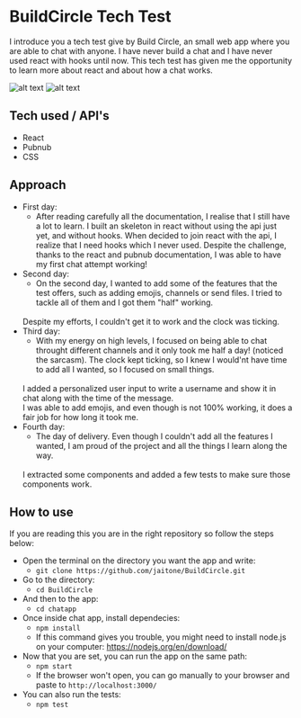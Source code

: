 # BuildCircle Tech Test

I introduce you a tech test give by Build Circle, an small web app where you are able to chat with anyone.
I have never build a chat and I have never used react with hooks until now. This tech test has given me the opportunity to learn more about react and about how a chat works.

![alt text](https://github.com/jaitone/Cats/raw/master/emptyChat.png)
![alt text](https://github.com/jaitone/Cats/raw/master/chat.png)

## Tech used / API's 
- React
-	Pubnub
- CSS  

## Approach
- First day: 
	- After reading carefully all the documentation, I realise that I still have a lot to learn. I built an skeleton in react without using the api just yet, and without hooks. When decided to join react with the api, I realize that I need hooks which I never used. Despite the challenge, thanks to the react and pubnub documentation, I was able to have my first chat attempt working!
- Second day:
	- On the second day, I wanted to add some of the features that the test offers, such as adding emojis, channels or send files. I tried to tackle all of them and I got them "half" working. 
	<br>
	Despite my efforts, I couldn't get it to work and the clock was ticking.
- Third day:
	- With my energy on high levels, I focused on being able to chat throught different channels and it only took me half a day! (noticed the sarcasm). The clock kept ticking, so I knew I would'nt have time to add all I wanted, so I focused on small things. 
	<br>
	I added a personalized user input to write a username and show it in chat along with the time of the message. 
	<br>
	I was able to add emojis, and even though is not 100% working, it does a fair job for how long it took me.
- Fourth day:
	- The day of delivery. Even though I couldn't add all the features I wanted, I am proud of the project and all the things I learn along the way. 
	<br>
	I extracted some components and added a few tests to make sure those components work.

## How to use
If  you are reading this you are in the right repository so follow the steps below:
- Open the terminal on the directory you want the app and write:	
	- ```git clone https://github.com/jaitone/BuildCircle.git ```
- Go to the directory:
	- ```cd BuildCircle```	
- And then to the app:
	- ``` cd chatapp ```
-	Once inside chat app, install dependecies:
	-	```npm install```
	-	If this command gives you trouble, you might need to install node.js on your computer: https://nodejs.org/en/download/
- Now that you are set, you can run the app on the same path:
	- ```npm start```	
	- If the browser won't open, you can go manually to your browser and paste to `http://localhost:3000/`
- You can also run the tests:
	- ```npm test```